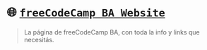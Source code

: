 # :globe_with_meridians: [**`freeCodeCamp BA Website`**](https://freecodecampba.org)

> La página de freeCodeCamp BA, con toda la info y links que necesitás.
